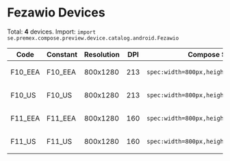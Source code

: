 # Fezawio Devices

Total: **4** devices. Import: `import se.premex.compose.preview.device.catalog.android.Fezawio`

| Code | Constant | Resolution | DPI | Compose Spec | Preview Usage |
|------|----------|------------|-----|-------------|---------------|
| F10_EEA | F10_EEA | 800x1280 | 213 | `spec:width=800px,height=1280px,dpi=213` | `@Preview(device = Fezawio.F10_EEA)` |
| F10_US | F10_US | 800x1280 | 213 | `spec:width=800px,height=1280px,dpi=213` | `@Preview(device = Fezawio.F10_US)` |
| F11_EEA | F11_EEA | 800x1280 | 160 | `spec:width=800px,height=1280px,dpi=160` | `@Preview(device = Fezawio.F11_EEA)` |
| F11_US | F11_US | 800x1280 | 160 | `spec:width=800px,height=1280px,dpi=160` | `@Preview(device = Fezawio.F11_US)` |

<!-- Generated automatically. Do not edit manually. -->
